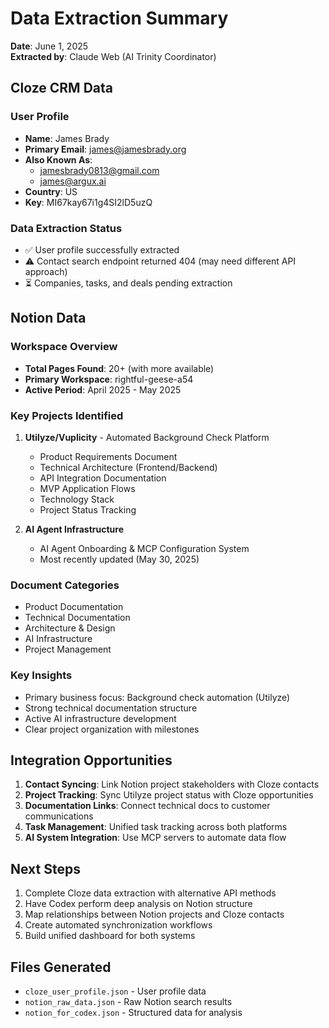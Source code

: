 # Data Extraction Summary

**Date**: June 1, 2025  
**Extracted by**: Claude Web (AI Trinity Coordinator)

## Cloze CRM Data

### User Profile
- **Name**: James Brady
- **Primary Email**: james@jamesbrady.org
- **Also Known As**: 
  - jamesbrady0813@gmail.com
  - james@argux.ai
- **Country**: US
- **Key**: MI67kay67i1g4SI2lD5uzQ

### Data Extraction Status
- ✅ User profile successfully extracted
- ⚠️ Contact search endpoint returned 404 (may need different API approach)
- ⏳ Companies, tasks, and deals pending extraction

## Notion Data

### Workspace Overview
- **Total Pages Found**: 20+ (with more available)
- **Primary Workspace**: rightful-geese-a54
- **Active Period**: April 2025 - May 2025

### Key Projects Identified

1. **Utilyze/Vuplicity** - Automated Background Check Platform
   - Product Requirements Document
   - Technical Architecture (Frontend/Backend)
   - API Integration Documentation
   - MVP Application Flows
   - Technology Stack
   - Project Status Tracking

2. **AI Agent Infrastructure**
   - AI Agent Onboarding & MCP Configuration System
   - Most recently updated (May 30, 2025)

### Document Categories
- Product Documentation
- Technical Documentation
- Architecture & Design
- AI Infrastructure
- Project Management

### Key Insights
- Primary business focus: Background check automation (Utilyze)
- Strong technical documentation structure
- Active AI infrastructure development
- Clear project organization with milestones

## Integration Opportunities

1. **Contact Syncing**: Link Notion project stakeholders with Cloze contacts
2. **Project Tracking**: Sync Utilyze project status with Cloze opportunities
3. **Documentation Links**: Connect technical docs to customer communications
4. **Task Management**: Unified task tracking across both platforms
5. **AI System Integration**: Use MCP servers to automate data flow

## Next Steps

1. Complete Cloze data extraction with alternative API methods
2. Have Codex perform deep analysis on Notion structure
3. Map relationships between Notion projects and Cloze contacts
4. Create automated synchronization workflows
5. Build unified dashboard for both systems

## Files Generated
- `cloze_user_profile.json` - User profile data
- `notion_raw_data.json` - Raw Notion search results
- `notion_for_codex.json` - Structured data for analysis